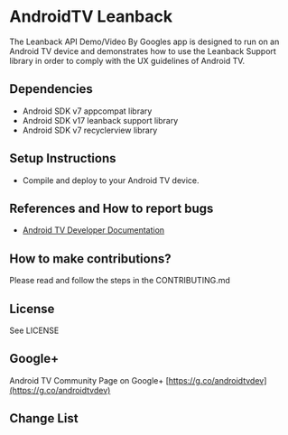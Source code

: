# AndroidTV Leanback

The Leanback API Demo/Video By Googles app is designed to run on an Android TV device and demonstrates how to use the Leanback Support library
in order to comply with the UX guidelines of Android TV.

## Dependencies
* Android SDK v7 appcompat library
* Android SDK v17 leanback support library
* Android SDK v7 recyclerview library

## Setup Instructions
* Compile and deploy to your Android TV device.

## References and How to report bugs
* [Android TV Developer Documentation](http://developer.android.com/tv)

## How to make contributions?
Please read and follow the steps in the CONTRIBUTING.md

## License
See LICENSE

## Google+
Android TV Community Page on Google+ [https://g.co/androidtvdev](https://g.co/androidtvdev)
## Change List
